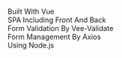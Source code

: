 Built With Vue<br>
SPA Including Front And Back<br>
Form Validation By Vee-Validate<br>
Form Management By Axios<br>
Using Node.js<br>
